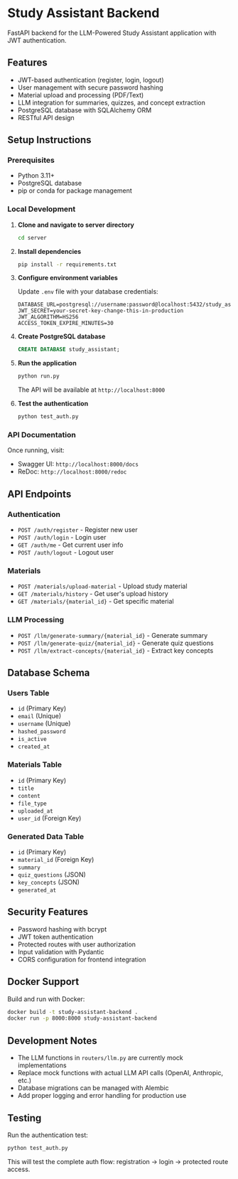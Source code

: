 # Study Assistant Backend

FastAPI backend for the LLM-Powered Study Assistant application with JWT authentication.

## Features

- JWT-based authentication (register, login, logout)
- User management with secure password hashing
- Material upload and processing (PDF/Text)
- LLM integration for summaries, quizzes, and concept extraction
- PostgreSQL database with SQLAlchemy ORM
- RESTful API design

## Setup Instructions

### Prerequisites

- Python 3.11+
- PostgreSQL database
- pip or conda for package management

### Local Development

1. **Clone and navigate to server directory**
   ```bash
   cd server
   ```

2. **Install dependencies**
   ```bash
   pip install -r requirements.txt
   ```

3. **Configure environment variables**
   
   Update `.env` file with your database credentials:
   ```env
   DATABASE_URL=postgresql://username:password@localhost:5432/study_assistant
   JWT_SECRET=your-secret-key-change-this-in-production
   JWT_ALGORITHM=HS256
   ACCESS_TOKEN_EXPIRE_MINUTES=30
   ```

4. **Create PostgreSQL database**
   ```sql
   CREATE DATABASE study_assistant;
   ```

5. **Run the application**
   ```bash
   python run.py
   ```

   The API will be available at `http://localhost:8000`

6. **Test the authentication**
   ```bash
   python test_auth.py
   ```

### API Documentation

Once running, visit:
- Swagger UI: `http://localhost:8000/docs`
- ReDoc: `http://localhost:8000/redoc`

## API Endpoints

### Authentication
- `POST /auth/register` - Register new user
- `POST /auth/login` - Login user
- `GET /auth/me` - Get current user info
- `POST /auth/logout` - Logout user

### Materials
- `POST /materials/upload-material` - Upload study material
- `GET /materials/history` - Get user's upload history
- `GET /materials/{material_id}` - Get specific material

### LLM Processing
- `POST /llm/generate-summary/{material_id}` - Generate summary
- `POST /llm/generate-quiz/{material_id}` - Generate quiz questions
- `POST /llm/extract-concepts/{material_id}` - Extract key concepts

## Database Schema

### Users Table
- `id` (Primary Key)
- `email` (Unique)
- `username` (Unique)
- `hashed_password`
- `is_active`
- `created_at`

### Materials Table
- `id` (Primary Key)
- `title`
- `content`
- `file_type`
- `uploaded_at`
- `user_id` (Foreign Key)

### Generated Data Table
- `id` (Primary Key)
- `material_id` (Foreign Key)
- `summary`
- `quiz_questions` (JSON)
- `key_concepts` (JSON)
- `generated_at`

## Security Features

- Password hashing with bcrypt
- JWT token authentication
- Protected routes with user authorization
- Input validation with Pydantic
- CORS configuration for frontend integration

## Docker Support

Build and run with Docker:

```bash
docker build -t study-assistant-backend .
docker run -p 8000:8000 study-assistant-backend
```

## Development Notes

- The LLM functions in `routers/llm.py` are currently mock implementations
- Replace mock functions with actual LLM API calls (OpenAI, Anthropic, etc.)
- Database migrations can be managed with Alembic
- Add proper logging and error handling for production use

## Testing

Run the authentication test:
```bash
python test_auth.py
```

This will test the complete auth flow: registration → login → protected route access.